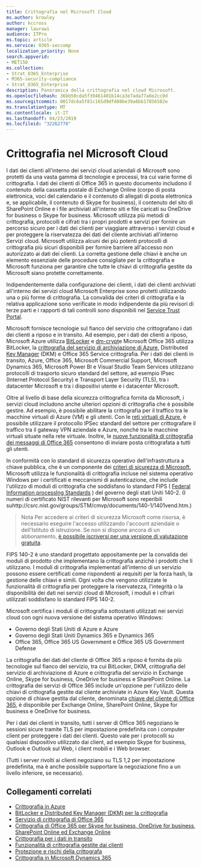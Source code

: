 ```yaml
---
title: Crittografia nel Microsoft Cloud
ms.author: krowley
author: kccross
manager: laurawi
audience: ITPro
ms.topic: article
ms.service: O365-seccomp
localization_priority: None
search.appverid:
- MET150
ms.collection:
- Strat_O365_Enterprise
- M365-security-compliance
- Strat_O365_Enterprise
description: Panoramica della crittografia nel cloud Microsoft.
ms.openlocfilehash: 36bb50cda5f39461401b14ca3e7ada77a6e2cc0d
ms.sourcegitcommit: 0017dc6a5f81c165d9dfd88be39a6bb17856582e
ms.translationtype: MT
ms.contentlocale: it-IT
ms.lasthandoff: 04/23/2019
ms.locfileid: "32262778"
---
```

# <a name="encryption-in-the-microsoft-cloud"></a>Crittografia nel Microsoft Cloud

I dati dei clienti all'interno dei servizi cloud aziendali di Microsoft sono protetti da una vasta gamma di tecnologie e processi, tra cui varie forme di crittografia. I dati dei clienti di Office 365 in questo documento includono il contenuto della cassetta postale di Exchange Online (corpo di posta elettronica, voci del calendario e il contenuto di allegati di posta elettronica e, se applicabile, il contenuto di Skype for business), il contenuto del sito di SharePoint Online e i file archiviati all'interno siti e file caricati su OneDrive for business o Skype for business. Microsoft utilizza più metodi di crittografia, protocolli e cifrati tra i propri prodotti e servizi per fornire un percorso sicuro per i dati dei clienti per viaggiare attraverso i servizi cloud e per proteggere la riservatezza dei dati del cliente archiviati all'interno Servizi cloud. Microsoft utilizza alcuni dei più potenti protocolli di crittografia più sicuri disponibili per fornire barriere all'accesso non autorizzato ai dati dei clienti. La corretta gestione delle chiavi è anche un elemento essenziale delle procedure consigliate per la crittografia e Microsoft funziona per garantire che tutte le chiavi di crittografia gestite da Microsoft siano protette correttamente.

Indipendentemente dalla configurazione dei clienti, i dati dei clienti archiviati all'interno dei servizi cloud Microsoft Enterprise sono protetti utilizzando una o più forme di crittografia. La convalida dei criteri di crittografia e la relativa applicazione sono verificate in modo indipendente da più revisori di terze parti e i rapporti di tali controlli sono disponibili nel [Service Trust Portal](https://aka.ms/stp).

Microsoft fornisce tecnologie sul fianco del servizio che crittografano i dati dei clienti a riposo e in transito. Ad esempio, per i dati dei clienti a riposo, Microsoft Azure utilizza [BitLocker](https://docs.microsoft.com/windows/device-security/bitlocker/bitlocker-overview) e [dm-crypt](https://en.wikipedia.org/wiki/Dm-crypt)e Microsoft Office 365 utilizza BitLocker, la [crittografia del servizio di archiviazione di Azure](https://azure.microsoft.com/documentation/articles/storage-service-encryption/), Distributed [Key Manager](https://support.office.com/article/989ba10c-f73f-4efb-ad1b-af3322e5f376) (DKM) e Office 365 Service crittografia. Per i dati dei clienti in transito, Azure, Office 365, Microsoft Commercial Support, Microsoft Dynamics 365, Microsoft Power BI e Visual Studio Team Services utilizzano protocolli di trasporto sicuro standard del settore, ad esempio IPsec (Internet Protocol Security) e Transport Layer Security (TLS), tra i datacenter Microsoft e tra i dispositivi utente e i datacenter Microsoft.

Oltre al livello di base della sicurezza crittografica fornita da Microsoft, i servizi cloud includono anche ulteriori opzioni di crittografia che è possibile gestire. Ad esempio, è possibile abilitare la crittografia per il traffico tra le macchine virtuali di Azure (VM) e gli utenti. Con le [reti virtuali di Azure](https://azure.microsoft.com/services/virtual-network/), è possibile utilizzare il protocollo IPSec standard del settore per crittografare il traffico tra il gateway VPN aziendale e Azure, nonché tra le macchine virtuali situate nella rete virtuale. Inoltre, le [nuove funzionalità di crittografia dei messaggi di Office 365](set-up-new-message-encryption-capabilities.md) consentono di inviare posta crittografata a tutti gli utenti.

In conformità con lo standard di sicurezza operativo dell'infrastruttura a chiave pubblica, che è un componente dei [criteri di sicurezza di Microsoft](https://servicetrust.microsoft.com/ViewPage/TrustDocuments?command=Download&downloadType=Document&downloadId=5868ecc8-50b7-4f91-b43f-640e2b99e86e&docTab=6d000410-c9e9-11e7-9a91-892aae8839ad_FAQ%20and%20White%20Papers), Microsoft utilizza le funzionalità di crittografia incluse nel sistema operativo Windows per i certificati e meccanismi di autenticazione, che include l'utilizzo di moduli di crittografia che soddisfano lo standard FIPS ( [Federal Information processIng Standards](http://csrc.nist.gov/publications/PubsFIPS.html) ) del governo degli stati Uniti 140-2. (I numeri di certificato NIST rilevanti per Microsoft sono reperibili suhttp://csrc.nist.gov/groups/STM/cmvp/documents/140-1/1401vend.htm.)

> Nota Per accedere ai criteri di sicurezza Microsoft come risorsa, è necessario eseguire l'accesso utilizzando l'account aziendale o dell'Istituto di istruzione. Se non si dispone ancora di un abbonamento, [è possibile iscriversi per una versione di valutazione gratuita](https://servicetrust.microsoft.com/Home/TrialSubscriptions).

FIPS 140-2 è uno standard progettato appositamente per la convalida dei moduli di prodotto che implementano la crittografia anziché i prodotti che li utilizzano. I moduli di crittografia implementati all'interno di un servizio possono essere certificati come rispondenti ai requisiti per la forza hash, la gestione delle chiavi e simili. Ogni volta che vengono utilizzate le funzionalità di crittografia per proteggere la riservatezza, l'integrità o la disponibilità dei dati nei servizi cloud di Microsoft, i moduli e i cifrari utilizzati soddisfano lo standard FIPS 140-2.

Microsoft certifica i moduli di crittografia sottostanti utilizzati nei servizi cloud con ogni nuova versione del sistema operativo Windows:

- Governo degli Stati Uniti di Azure e Azure
- Governo degli Stati Uniti Dynamics 365 e Dynamics 365
- Office 365, Office 365 US Government e Office 365 US Government Defense

La crittografia dei dati del cliente di Office 365 a riposo è fornita da più tecnologie sul fianco del servizio, tra cui BitLocker, DKM, crittografia del servizio di archiviazione di Azure e crittografia del servizio in Exchange Online, Skype for business, OneDrive for business e SharePoint Online. La crittografia dei servizi di Office 365 include un'opzione per l'utilizzo delle chiavi di crittografia gestite dal cliente archiviate in Azure Key Vault. Questa opzione di chiave gestita dal cliente, denominata [chiave del cliente di Office 365](https://support.office.com/article/f2cd475a-e592-46cf-80a3-1bfb0fa17697), è disponibile per Exchange Online, SharePoint Online, Skype for business e OneDrive for business.

Per i dati dei clienti in transito, tutti i server di Office 365 negoziano le sessioni sicure tramite TLS per impostazione predefinita con i computer client per proteggere i dati dei clienti.  Questo vale per i protocolli su qualsiasi dispositivo utilizzato dai client, ad esempio Skype for business, Outlook e Outlook sul Web, i client mobili e i Web browser.

(Tutti i server rivolti ai clienti negoziano su TLS 1,2 per impostazione predefinita, ma è anche possibile supportare la negoziazione fino a un livello inferiore, se necessario).

## <a name="related-links"></a>Collegamenti correlati

- [Crittografia in Azure](office-365-azure-encryption.md)
- [BitLocker e Distributed Key Manager (DKM) per la crittografia](office-365-bitlocker-and-distributed-key-manager-for-encryption.md)
- [Servizio di crittografia di Office 365](office-365-service-encryption.md)
- [Crittografia di Office 365 per Skype for business, OneDrive for business, SharePoint Online ed Exchange Online](office-365-encryption-for-skype-onedrive-sharepoint-and-exchange.md)
- [Crittografia per i dati in transito](office-365-encryption-for-data-in-transit.md)
- [Funzionalità di crittografia gestite dai clienti](office-365-customer-managed-encryption-features.md)
- [Protezione e rischi della crittografa](office-365-encryption-risks-and-protections.md)
- [Crittografia in Microsoft Dynamics 365](office-365-encryption-in-microsoft-dynamics-365.md)
